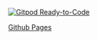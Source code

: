 [![Gitpod Ready-to-Code](https://img.shields.io/badge/Gitpod-Ready--to--Code-blue?logo=gitpod)](https://gitpod.io/#https://github.com/gmkado/learn-to-code) 

[Github Pages](https://gmkado.github.io/learn-to-code/)